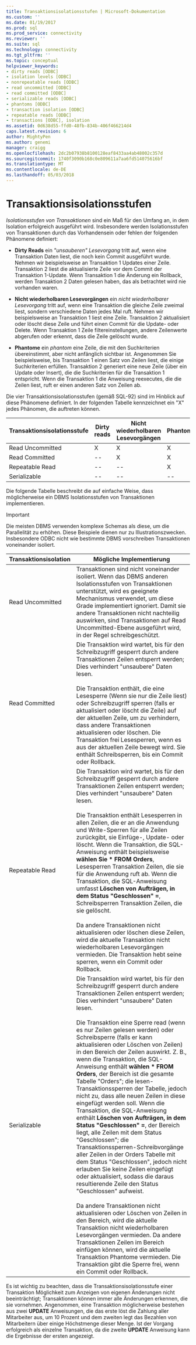 ```yaml
---
title: Transaktionsisolationsstufen | Microsoft-Dokumentation
ms.custom: ''
ms.date: 01/19/2017
ms.prod: sql
ms.prod_service: connectivity
ms.reviewer: ''
ms.suite: sql
ms.technology: connectivity
ms.tgt_pltfrm: ''
ms.topic: conceptual
helpviewer_keywords:
- dirty reads [ODBC]
- isolation levels [ODBC]
- nonrepeatable reads [ODBC]
- read uncommitted [ODBC]
- read committed [ODBC]
- serializable reads [ODBC]
- phantoms [ODBC]
- transaction isolation [ODBC]
- repeatable reads [ODBC]
- transactions [ODBC], isolation
ms.assetid: 0d638d55-ffd0-48fb-834b-406f466214d4
caps.latest.revision: 6
author: MightyPen
ms.author: genemi
manager: craigg
ms.openlocfilehash: 2dc2b07938b8100128eaf8433aa4ab48002c357d
ms.sourcegitcommit: 1740f3090b168c0e809611a7aa6fd514075616bf
ms.translationtype: MT
ms.contentlocale: de-DE
ms.lasthandoff: 05/03/2018
---
```

# <a name="transaction-isolation-levels"></a>Transaktionsisolationsstufen
*Isolationsstufen von Transaktionen* sind ein Maß für den Umfang an, in dem Isolation erfolgreich ausgeführt wird. Insbesondere werden Isolationsstufen von Transaktionen durch das Vorhandensein oder fehlen der folgenden Phänomene definiert:  
  
-   **Dirty Reads** ein *"unsauberen" Lesevorgang* tritt auf, wenn eine Transaktion Daten liest, die noch kein Commit ausgeführt wurde. Nehmen wir beispielsweise an Transaktion 1 Updates einer Zeile. Transaktion 2 liest die aktualisierte Zeile vor dem Commit der Transaktion 1-Update. Wenn Transaktion 1 die Änderung ein Rollback, werden Transaktion 2 Daten gelesen haben, das als betrachtet wird nie vorhanden waren.  
  
-   **Nicht wiederholbaren Lesevorgängen** ein *nicht wiederholbarer Lesevorgang* tritt auf, wenn eine Transaktion die gleiche Zeile zweimal liest, sondern verschiedene Daten jedes Mal ruft. Nehmen wir beispielsweise an Transaktion 1 liest eine Zeile. Transaktion 2 aktualisiert oder löscht diese Zeile und führt einen Commit für die Update- oder Delete. Wenn Transaktion 1 Zeile filtereinstellungen, andere Zeilenwerte abgerufen oder erkennt, dass die Zeile gelöscht wurde.  
  
-   **Phantome** ein *phantom* eine Zeile, die mit den Suchkriterien übereinstimmt, aber nicht anfänglich sichtbar ist. Angenommen Sie beispielsweise, bis Transaktion 1 einen Satz von Zeilen liest, die einige Suchkriterien erfüllen. Transaktion 2 generiert eine neue Zeile (über ein Update oder Insert), die die Suchkriterien für die Transaktion 1 entspricht. Wenn die Transaktion 1 die Anweisung reexecutes, die die Zeilen liest, ruft er einen anderen Satz von Zeilen ab.  
  
 Die vier Transaktionsisolationsstufen (gemäß SQL-92) sind im Hinblick auf diese Phänomene definiert. In der folgenden Tabelle kennzeichnet ein "X" jedes Phänomen, die auftreten können.  
  
|Transaktionsisolationsstufe|Dirty reads|Nicht wiederholbaren Lesevorgängen|Phantome|  
|---------------------------------|-----------------|-------------------------|--------------|  
|Read Uncommitted|X|X|X|  
|Read Committed|--|X|X|  
|Repeatable Read|--|--|X|  
|Serializable|--|--|--|  
  
 Die folgende Tabelle beschreibt die auf einfache Weise, dass möglicherweise ein DBMS Isolationsstufen von Transaktionen implementieren.  
  
> [!IMPORTANT]  
>  Die meisten DBMS verwenden komplexe Schemas als diese, um die Parallelität zu erhöhen. Diese Beispiele dienen nur zu Illustrationszwecken. Insbesondere ODBC nicht wie bestimmte DBMS vorschreiben Transaktionen voneinander isoliert.  
  
|Transaktionsisolation|Mögliche Implementierung|  
|---------------------------|-----------------------------|  
|Read Uncommitted|Transaktionen sind nicht voneinander isoliert. Wenn das DBMS anderen Isolationsstufen von Transaktionen unterstützt, wird es geeignete Mechanismus verwendet, um diese Grade implementiert ignoriert. Damit sie andere Transaktionen nicht nachteilig auswirken, sind Transaktionen auf Read Uncommitted-Ebene ausgeführt wird, in der Regel schreibgeschützt.|  
|Read Committed|Die Transaktion wird wartet, bis für den Schreibzugriff gesperrt durch andere Transaktionen Zeilen entsperrt werden; Dies verhindert "unsaubere" Daten lesen.<br /><br /> Die Transaktion enthält, die eine Lesesperre (Wenn sie nur die Zeile liest) oder Schreibzugriff sperren (falls er aktualisiert oder löscht die Zeile) auf der aktuellen Zeile, um zu verhindern, dass andere Transaktionen aktualisieren oder löschen. Die Transaktion frei Lesesperren, wenn es aus der aktuellen Zeile bewegt wird. Sie enthält Schreibsperren, bis ein Commit oder Rollback.|  
|Repeatable Read|Die Transaktion wird wartet, bis für den Schreibzugriff gesperrt durch andere Transaktionen Zeilen entsperrt werden; Dies verhindert "unsaubere" Daten lesen.<br /><br /> Die Transaktion enthält Lesesperren in allen Zeilen, die er an die Anwendung und Write-Sperren für alle Zeilen zurückgibt, sie Einfüge-, Update- oder löscht. Wenn die Transaktion, die SQL-Anweisung enthält beispielsweise **wählen Sie \* FROM Orders**, Lesesperren Transaktion Zeilen, die sie für die Anwendung ruft ab. Wenn die Transaktion, die SQL-Anweisung umfasst **Löschen von Aufträgen, in dem Status "Geschlossen" =**, Schreibsperren Transaktion Zeilen, die sie gelöscht.<br /><br /> Da andere Transaktionen nicht aktualisieren oder löschen diese Zeilen, wird die aktuelle Transaktion nicht wiederholbaren Lesevorgängen vermieden. Die Transaktion hebt seine sperren, wenn ein Commit oder Rollback.|  
|Serializable|Die Transaktion wird wartet, bis für den Schreibzugriff gesperrt durch andere Transaktionen Zeilen entsperrt werden; Dies verhindert "unsaubere" Daten lesen.<br /><br /> Die Transaktion eine Sperre read (wenn es nur Zeilen gelesen werden) oder Schreibsperre (falls er kann aktualisieren oder Löschen von Zeilen) in den Bereich der Zeilen auswirkt. Z. B., wenn die Transaktion, die SQL-Anweisung enthält **wählen \* FROM Orders**, der Bereich ist die gesamte Tabelle "Orders"; die lesen-Transaktionssperren der Tabelle, jedoch nicht zu, dass alle neuen Zeilen in diese eingefügt werden soll. Wenn die Transaktion, die SQL-Anweisung enthält **Löschen von Aufträgen, in dem Status "Geschlossen" =**, der Bereich liegt, alle Zeilen mit dem Status "Geschlossen"; die Transaktionssperren-Schreibvorgänge aller Zeilen in der Orders Tabelle mit dem Status "Geschlossen", jedoch nicht erlauben Sie keine Zeilen eingefügt oder aktualisiert, sodass die daraus resultierende Zeile den Status "Geschlossen" aufweist.<br /><br /> Da andere Transaktionen nicht aktualisieren oder Löschen von Zeilen in den Bereich, wird die aktuelle Transaktion nicht wiederholbaren Lesevorgängen vermieden. Da andere Transaktionen Zeilen im Bereich einfügen können, wird die aktuelle Transaktion Phantome vermieden. Die Transaktion gibt die Sperre frei, wenn ein Commit oder Rollback.|  
  
 Es ist wichtig zu beachten, dass die Transaktionsisolationsstufe einer Transaktion Möglichkeit zum Anzeigen von eigenen Änderungen nicht beeinträchtigt; Transaktionen können immer alle Änderungen erkennen, die sie vornehmen. Angenommen, eine Transaktion möglicherweise bestehen aus zwei **UPDATE** Anweisungen, die das erste löst die Zahlung aller Mitarbeiter aus, um 10 Prozent und dem zweiten legt das Bezahlen von Mitarbeitern über einige Höchstmenge dieser Menge. Ist der Vorgang erfolgreich als einzelne Transaktion, da die zweite **UPDATE** Anweisung kann die Ergebnisse der ersten angezeigt.
